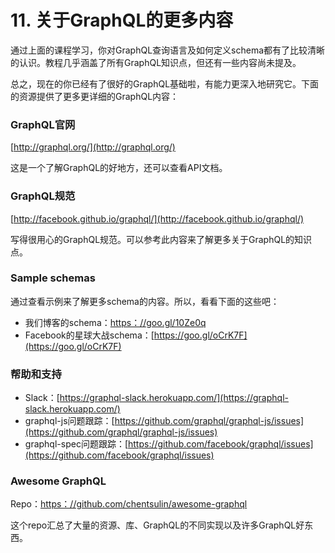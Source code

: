 # 11. 关于GraphQL的更多内容

通过上面的课程学习，你对GraphQL查询语言及如何定义schema都有了比较清晰的认识。教程几乎涵盖了所有GraphQL知识点，但还有一些内容尚未提及。

总之，现在的你已经有了很好的GraphQL基础啦，有能力更深入地研究它。下面的资源提供了更多更详细的GraphQL内容：

### GraphQL官网

[http://graphql.org/](http://graphql.org/)

这是一个了解GraphQL的好地方，还可以查看API文档。

### GraphQL规范

[http://facebook.github.io/graphql/](http://facebook.github.io/graphql/)

写得很用心的GraphQL规范。可以参考此内容来了解更多关于GraphQL的知识点。


### Sample schemas

通过查看示例来了解更多schema的内容。所以，看看下面的这些吧：

* 我们博客的schema：[https：//goo.gl/10Ze0q](https：//goo.gl/10Ze0q)
* Facebook的星球大战schema：[https://goo.gl/oCrK7F](https://goo.gl/oCrK7F)

### 帮助和支持

* Slack：[https://graphql-slack.herokuapp.com/](https://graphql-slack.herokuapp.com/)
* graphql-js问题跟踪：[https://github.com/graphql/graphql-js/issues](https://github.com/graphql/graphql-js/issues)
* graphql-spec问题跟踪：[https://github.com/facebook/graphql/issues](https://github.com/facebook/graphql/issues)

### Awesome GraphQL

Repo：[https：//github.com/chentsulin/awesome-graphql](https：//github.com/chentsulin/awesome-graphql)

这个repo汇总了大量的资源、库、GraphQL的不同实现以及许多GraphQL好东西。
